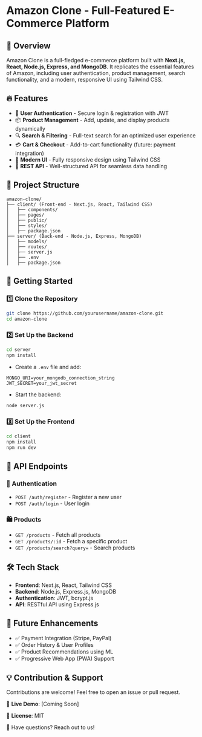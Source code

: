 # Amazon Clone - Full-Featured E-Commerce Platform

## 🚀 Overview
Amazon Clone is a full-fledged e-commerce platform built with **Next.js, React, Node.js, Express, and MongoDB**. It replicates the essential features of Amazon, including user authentication, product management, search functionality, and a modern, responsive UI using Tailwind CSS.

## 🔥 Features
- 🛒 **User Authentication** - Secure login & registration with JWT
- 📦 **Product Management** - Add, update, and display products dynamically
- 🔍 **Search & Filtering** - Full-text search for an optimized user experience
- 💳 **Cart & Checkout** - Add-to-cart functionality (future: payment integration)
- 🎨 **Modern UI** - Fully responsive design using Tailwind CSS
- 📡 **REST API** - Well-structured API for seamless data handling

## 📂 Project Structure
```
amazon-clone/
├── client/ (Front-end - Next.js, React, Tailwind CSS)
│   ├── components/
│   ├── pages/
│   ├── public/
│   ├── styles/
│   ├── package.json
├── server/ (Back-end - Node.js, Express, MongoDB)
│   ├── models/
│   ├── routes/
│   ├── server.js
│   ├── .env
│   ├── package.json
```

## 🎯 Getting Started

### 1️⃣ Clone the Repository
```bash
git clone https://github.com/yourusername/amazon-clone.git
cd amazon-clone
```

### 2️⃣ Set Up the Backend
```bash
cd server
npm install
```
- Create a `.env` file and add:
```
MONGO_URI=your_mongodb_connection_string
JWT_SECRET=your_jwt_secret
```
- Start the backend:
```bash
node server.js
```

### 3️⃣ Set Up the Frontend
```bash
cd client
npm install
npm run dev
```

## 📌 API Endpoints
### 🔑 Authentication
- `POST /auth/register` - Register a new user
- `POST /auth/login` - User login

### 🛍 Products
- `GET /products` - Fetch all products
- `GET /products/:id` - Fetch a specific product
- `GET /products/search?query=` - Search products

## 🛠 Tech Stack
- **Frontend**: Next.js, React, Tailwind CSS
- **Backend**: Node.js, Express.js, MongoDB
- **Authentication**: JWT, bcrypt.js
- **API**: RESTful API using Express.js

## 🚀 Future Enhancements
- ✅ Payment Integration (Stripe, PayPal)
- ✅ Order History & User Profiles
- ✅ Product Recommendations using ML
- ✅ Progressive Web App (PWA) Support

## 💡 Contribution & Support
Contributions are welcome! Feel free to open an issue or pull request.

🔗 **Live Demo**: [Coming Soon]

📜 **License**: MIT

💬 Have questions? Reach out to us!


